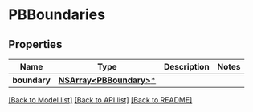 # PBBoundaries

## Properties
Name | Type | Description | Notes
------------ | ------------- | ------------- | -------------
**boundary** | [**NSArray&lt;PBBoundary&gt;***](PBBoundary.md) |  | 

[[Back to Model list]](../README.md#documentation-for-models) [[Back to API list]](../README.md#documentation-for-api-endpoints) [[Back to README]](../README.md)


